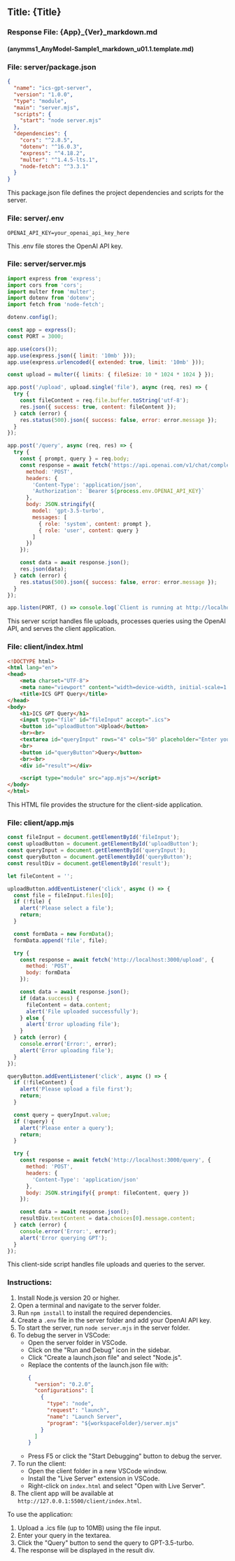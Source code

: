 ## Title: {Title}
### Response File: {App}_{Ver}_markdown.md 
#### (anymms1_AnyModel-Sample1_markdown_u01.1.template.md)

### File: server/package.json
```json
{
  "name": "ics-gpt-server",
  "version": "1.0.0",
  "type": "module",
  "main": "server.mjs",
  "scripts": {
    "start": "node server.mjs"
  },
  "dependencies": {
    "cors": "^2.8.5",
    "dotenv": "^16.0.3",
    "express": "^4.18.2",
    "multer": "^1.4.5-lts.1",
    "node-fetch": "^3.3.1"
  }
}
```
This package.json file defines the project dependencies and scripts for the server.

### File: server/.env
```
OPENAI_API_KEY=your_openai_api_key_here
```
This .env file stores the OpenAI API key.

### File: server/server.mjs
```javascript
import express from 'express';
import cors from 'cors';
import multer from 'multer';
import dotenv from 'dotenv';
import fetch from 'node-fetch';

dotenv.config();

const app = express();
const PORT = 3000;

app.use(cors());
app.use(express.json({ limit: '10mb' }));
app.use(express.urlencoded({ extended: true, limit: '10mb' }));

const upload = multer({ limits: { fileSize: 10 * 1024 * 1024 } });

app.post('/upload', upload.single('file'), async (req, res) => {
  try {
    const fileContent = req.file.buffer.toString('utf-8');
    res.json({ success: true, content: fileContent });
  } catch (error) {
    res.status(500).json({ success: false, error: error.message });
  }
});

app.post('/query', async (req, res) => {
  try {
    const { prompt, query } = req.body;
    const response = await fetch('https://api.openai.com/v1/chat/completions', {
      method: 'POST',
      headers: {
        'Content-Type': 'application/json',
        'Authorization': `Bearer ${process.env.OPENAI_API_KEY}`
      },
      body: JSON.stringify({
        model: 'gpt-3.5-turbo',
        messages: [
          { role: 'system', content: prompt },
          { role: 'user', content: query }
        ]
      })
    });

    const data = await response.json();
    res.json(data);
  } catch (error) {
    res.status(500).json({ success: false, error: error.message });
  }
});

app.listen(PORT, () => console.log(`Client is running at http://localhost:${PORT}`));
```
This server script handles file uploads, processes queries using the OpenAI API, and serves the client application.

### File: client/index.html
```html
<!DOCTYPE html>
<html lang="en">
<head>
    <meta charset="UTF-8">
    <meta name="viewport" content="width=device-width, initial-scale=1.0">
    <title>ICS GPT Query</title>
</head>
<body>
    <h1>ICS GPT Query</h1>
    <input type="file" id="fileInput" accept=".ics">
    <button id="uploadButton">Upload</button>
    <br><br>
    <textarea id="queryInput" rows="4" cols="50" placeholder="Enter your query here"></textarea>
    <br>
    <button id="queryButton">Query</button>
    <br><br>
    <div id="result"></div>

    <script type="module" src="app.mjs"></script>
</body>
</html>
```
This HTML file provides the structure for the client-side application.

### File: client/app.mjs
```javascript
const fileInput = document.getElementById('fileInput');
const uploadButton = document.getElementById('uploadButton');
const queryInput = document.getElementById('queryInput');
const queryButton = document.getElementById('queryButton');
const resultDiv = document.getElementById('result');

let fileContent = '';

uploadButton.addEventListener('click', async () => {
  const file = fileInput.files[0];
  if (!file) {
    alert('Please select a file');
    return;
  }

  const formData = new FormData();
  formData.append('file', file);

  try {
    const response = await fetch('http://localhost:3000/upload', {
      method: 'POST',
      body: formData
    });

    const data = await response.json();
    if (data.success) {
      fileContent = data.content;
      alert('File uploaded successfully');
    } else {
      alert('Error uploading file');
    }
  } catch (error) {
    console.error('Error:', error);
    alert('Error uploading file');
  }
});

queryButton.addEventListener('click', async () => {
  if (!fileContent) {
    alert('Please upload a file first');
    return;
  }

  const query = queryInput.value;
  if (!query) {
    alert('Please enter a query');
    return;
  }

  try {
    const response = await fetch('http://localhost:3000/query', {
      method: 'POST',
      headers: {
        'Content-Type': 'application/json'
      },
      body: JSON.stringify({ prompt: fileContent, query })
    });

    const data = await response.json();
    resultDiv.textContent = data.choices[0].message.content;
  } catch (error) {
    console.error('Error:', error);
    alert('Error querying GPT');
  }
});
```
This client-side script handles file uploads and queries to the server.

### Instructions: 
1. Install Node.js version 20 or higher.
2. Open a terminal and navigate to the server folder.
3. Run `npm install` to install the required dependencies.
4. Create a `.env` file in the server folder and add your OpenAI API key.
5. To start the server, run `node server.mjs` in the server folder.
6. To debug the server in VSCode:
   - Open the server folder in VSCode.
   - Click on the "Run and Debug" icon in the sidebar.
   - Click "Create a launch.json file" and select "Node.js".
   - Replace the contents of the launch.json file with:
     ```json
     {
       "version": "0.2.0",
       "configurations": [
         {
           "type": "node",
           "request": "launch",
           "name": "Launch Server",
           "program": "${workspaceFolder}/server.mjs"
         }
       ]
     }
     ```
   - Press F5 or click the "Start Debugging" button to debug the server.
7. To run the client:
   - Open the client folder in a new VSCode window.
   - Install the "Live Server" extension in VSCode.
   - Right-click on `index.html` and select "Open with Live Server".
8. The client app will be available at `http://127.0.0.1:5500/client/index.html`.

To use the application:
1. Upload a .ics file (up to 10MB) using the file input.
2. Enter your query in the textarea.
3. Click the "Query" button to send the query to GPT-3.5-turbo.
4. The response will be displayed in the result div.

